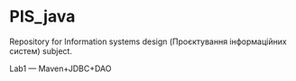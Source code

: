 # PIS_java
Repository for Information systems design (Проєктування інформаційних систем) subject.

Lab1 — Maven+JDBC+DAO




